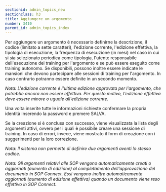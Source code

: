 ```yaml
---
sectionid: admin_topics_new
sectionclass: h3
title: Aggiungere un argomento
number: 3410
parent_id: admin_topics_index
---
```

Per aggiungere un argomento è necessario definirne la descrizione, il codice (limitato a sette caratteri), l'edizione corrente, l'edizione effettiva, la tipologia di esecuzione, la frequenza di esecuzione (in mesi) nel caso in cui si sia selezionato periodica come tipologia, l'utente responsabile dell'esecuzione dei training per l'argomento e se può essere eseguito come training autonomo. Se disponibili, possono inoltre essere indicate le mansioni che devono partecipare alle sessioni di training per l'argomento. In caso contrario potranno essere definite in un secondo momento.

_Nota: L'edizione corrente è l'ultima edizione approvata per l'argomento, che potrebbe ancora non essere effettiva. Per questo motivo, l'edizione effettiva deve essere minore o uguale all'edizione corrente._

Una volta inserite tutte le informazioni richieste confermare la propria identità inserendo la password e premere SALVA.

Se la creazione si è conclusa con successo, viene visualizzata la lista degli argomenti attivi, ovvero per i quali è possibile creare una sessione di training. In caso di errori, invece, viene mostrato il form di creazione con i suggerimenti per la loro correzione.

_Nota: Il sistema non permette di definire due argomenti aventi lo stesso codice._

_Nota: Gli argomenti relativi alle SOP vengono automaticamente creati o aggiornati (aumento di edizione) al completamento dell'approvazione del documento in SOP Connect. Essi vengono inoltre automaticamente aggiornati (aumento di edizione effettiva) quando un documento viene reso effettivo in SOP Connect._
